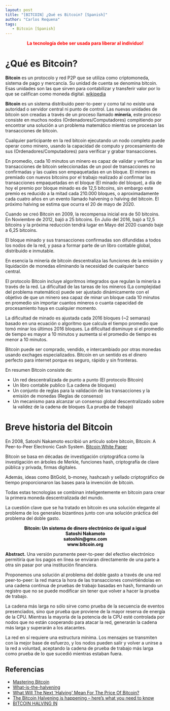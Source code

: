 ```yaml
---
layout: post
title: "[BITCOIN] ¿Qué es Bitcoin? [Spanish]"
author: "Carlos Requena"
tags:
   - Bitcoin [Spanish]
---
```


<div style="text-align:center"><span style="color:red;font-weight: bold"> La tecnología debe ser usada para liberar al individuo! </span></div>

# ¿Qué es Bitcoin?
**Bitcoin** es un protocolo y red P2P que se utiliza como criptomoneda, sistema de pago y mercancía. Su unidad de cuenta se denomina bitcoin. Esas unidades son las que sirven 
para contabilizar y transferir valor por lo que se califican como moneda digital. [wikipedia](https://es.wikipedia.org/wiki/Bitcoin)

**Bitcoin** es un sistema distribuido peer-to-peer y como tal no existe una autoridad o servidor central ni punto de control. Las nuevas unidades de bitcoin son creadas a través
de un proceso llamado **minería**, este proceso consiste en muchos nodos (Ordenadores/Computadores) compitiendo por encontrar una solución a un problema matemático mientras se 
procesan las transacciones de bitcoin.

Cualquier participante en la red bitcoin ejecutando un nodo completo puede operar como minero, usando la capacidad de computo y procesamiento de sus (Ordenadores/Computadores) para 
verificar y grabar transacciones.

En promedio, cada 10 minutos un minero es capaz de validar y verificar las transacciones de bitcoin seleccionadas de un pool de transacciones no confirmadas y las cuales son
empaquetadas en un bloque. El minero es premiado con nuevos bitcoins por el trabajo realizado al confirmar las transacciones empaquetadas en el bloque (El minado del bloque), a día 
de hoy el premio por bloque minado es de 12,5 bitcoins, sin embargo este premio es reducido a la mitad cada 210.000 bloques, o aproximadamente cada cuatro años en un 
evento llamado halvening o halving del bitcoin. El próximo halving se estima que ocurra el 20 de mayo de 2020. 

Cuando se creó Bitcoin en 2009, la recompensa inicial era de 50 bitcoins. En Noviembre de 2012, bajó a 25 bitcoins. En Julio del 2016, bajó a 12,5 bitcoins y la próxima reducción 
tendrá lugar en Mayo del 2020 cuando baje a 6,25 bitcoins.

El bloque minado y sus transacciones confirmadas son difundidas a todos los nodos de la red, y pasa a formar parte de un libro contable global, distribuido e inmutable.

En esencia la minería de bitcoin descentraliza las funciones de la emisión y liquidación de monedas eliminando la necesidad de cualquier banco central.

El protocolo Bitcoin incluye algoritmos integrados que regulan la minería a través de la red. La dificultad de las tareas de los mineros (La complejidad del problema matemático) 
puede ser ajustado dinámicamente con el objetivo de que un minero sea capaz de minar un bloque cada 10 minutos en promedio sin importar cuantos mineros o cuanta capacidad de procesamiento
haya en cualquier momento.

La dificultad de minado es ajustada cada 2016 bloques (~2 semanas) basado en una ecuación o algoritmo que calcula el tiempo promedio que tomó minar los últimos 2016 bloques. La 
dificultad disminuye si el promedio de tiempo es mayor a 10 minutos y aumenta si el promedio de tiempo es menor a 10 minutos.

Bitcoin puede ser comprado, vendido, e intercambiado por otras monedas usando exchages especializados. Bitcoin en un sentido es el dinero perfecto para internet porque es seguro, 
rápido y sin fronteras.

En resumen Bitcoin consiste de:

- Un red descentralizada de punto a punto (El protocolo Bitcoin)
- Un libro contable publico (La cadena de bloques)
- Un conjunto de reglas para la validación de las transacciones y la emisión de monedas (Reglas de consenso)
- Un mecanismo para alcanzar un consenso global descentralizado sobre la validez de la cadena de bloques (La prueba de trabajo)

# Breve historia del Bitcoin

En 2008, Satoshi Nakamoto escribió un artículo sobre bitcoin, Bitcoin: A Peer-to-Peer Electronic Cash System. [Bitcoin White Paper](https://bitcoin.org/bitcoin.pdf)

Bitcoin se basa en décadas de investigación criptográfica como la investigación en árboles de Merkle, funciones hash, criptografía de clave pública y privada, firmas digitales. 

Además, ideas como BitGold, b-money, hashcash y sellado criptográfico de tiempo proporcionaron las bases para la invención de bitcoin. 

Todas estas tecnologías se combinan inteligentemente en bitcoin para crear la primera moneda descentralizada del mundo. 

La cuestión clave que se ha tratado en bitcoin es una solución elegante al problema de los generales bizantinos junto con una solución práctica del problema del doble gasto.


<div style="text-align:center"><span style="color:black;font-weight: bold"> Bitcoin: Un sistema de dinero electrónico de igual a igual</span></div>
<div style="text-align:center"><span style="color:black;font-weight: bold">Satoshi Nakamoto</span></div>
<div style="text-align:center"><span style="color:black;font-weight: bold">satoshin@gmx.com</span></div>
<div style="text-align:center"><span style="color:black;font-weight: bold">www.bitcoin.org</span></div>

**Abstract.**   Una versión puramente peer-to-peer del efectivo electrónico permitiría que los pagos en línea se enviaran directamente de una parte a otra sin pasar por una institución financiera.   

Proponemos una solución al problema del doble gasto a través de una red peer-to-peer: la red marca la hora de las transacciones convirtiéndolas en una cadena continua de pruebas de trabajo basadas en hash, formando un registro que no se puede modificar sin tener que volver a hacer la prueba de trabajo.   

La cadena más larga no sólo sirve como prueba de la secuencia de eventos presenciados, sino que prueba que proviene de la mayor reserva de energía de la CPU.   Mientras la mayoría de la potencia de la CPU esté controlada por nodos que no están cooperando para atacar la red, generarán la cadena más larga y superarán a los atacantes.   

La red en sí requiere una estructura mínima.   Los mensajes se transmiten con la mejor base de esfuerzo, y los nodos pueden salir y volver a unirse a la red a voluntad, aceptando la cadena de prueba de trabajo más larga como prueba de lo que sucedió mientras estaban fuera.



## Referencias

- [Mastering Bitcoin](https://github.com/bitcoinbook/bitcoinbook)
- [What-is-the-halvening](http://blog.thehalvening.com/what-is-the-halvening/)
- [What Will The Next 'Halving' Mean For The Price Of Bitcoin?](https://www.forbes.com/sites/forbesfinancecouncil/2019/05/10/what-will-the-next-halving-mean-for-the-price-of-bitcoin/#52d1a8d65f34)
- [The Bitcoin Halvening is happening – here’s what you need to know](https://thenextweb.com/hardfork/2019/01/30/the-bitcoin-halvening-is-happening-heres-what-you-need-to-know/)
- [BITCOIN HALVING IN](http://www.thehalvening.com/#1)

